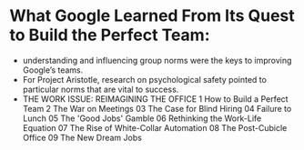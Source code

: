 
# What Google Learned From Its Quest to Build the Perfect Team:
- understanding and influencing group norms were the keys to improving Google’s teams.
- For Project Aristotle, research on psychological safety pointed to particular norms that are vital to success.
- THE WORK ISSUE: REIMAGINING THE OFFICE
1 How to Build a Perfect Team
2 The War on Meetings
03 The Case for Blind Hiring
04 Failure to Lunch
05 The 'Good Jobs' Gamble
06 Rethinking the Work-Life Equation
07 The Rise of White-Collar Automation
08 The Post-Cubicle Office
09 The New Dream Jobs
